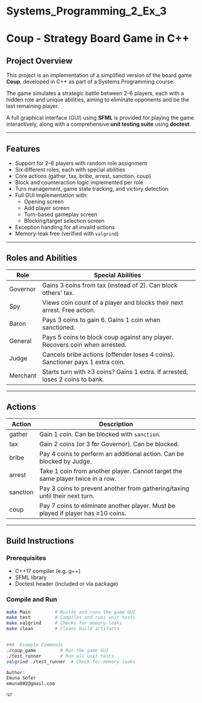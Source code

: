 # Systems_Programming_2_Ex_3
#  Coup - Strategy Board Game in C++

##  Project Overview

This project is an implementation of a simplified version of the board game **Coup**, developed in C++ as part of a Systems Programming course.

The game simulates a strategic battle between 2–6 players, each with a hidden role and unique abilities, aiming to eliminate opponents and be the last remaining player.

A full graphical interface (GUI) using **SFML** is provided for playing the game interactively, along with a comprehensive **unit testing suite** using **doctest**.

---

##  Features

- Support for 2–6 players with random role assignment
- Six different roles, each with special abilities
- Core actions (gather, tax, bribe, arrest, sanction, coup)
- Block and counteraction logic implemented per role
- Turn management, game state tracking, and victory detection
- Full GUI implementation with:
  - Opening screen
  - Add player screen
  - Turn-based gameplay screen
  - Blocking/target selection screen
- Exception handling for all invalid actions
- Memory-leak free (verified with `valgrind`)

---

##  Roles and Abilities

| Role       | Special Abilities                                                                 |
|------------|------------------------------------------------------------------------------------|
| Governor   | Gains 3 coins from tax (instead of 2). Can block others' tax.                      |
| Spy        | Views coin count of a player and blocks their next arrest. Free action.           |
| Baron      | Pays 3 coins to gain 6. Gains 1 coin when sanctioned.                             |
| General    | Pays 5 coins to block coup against any player. Recovers coin when arrested.       |
| Judge      | Cancels bribe actions (offender loses 4 coins). Sanctioner pays 1 extra coin.     |
| Merchant   | Starts turn with ≥3 coins? Gains 1 extra. If arrested, loses 2 coins to bank.     |

---

##  Actions

| Action   | Description                                                                              |
|----------|------------------------------------------------------------------------------------------|
| gather   | Gain 1 coin. Can be blocked with `sanction`.                                             |
| tax      | Gain 2 coins (or 3 for Governor). Can be blocked.                                       |
| bribe    | Pay 4 coins to perform an additional action. Can be blocked by Judge.                   |
| arrest   | Take 1 coin from another player. Cannot target the same player twice in a row.          |
| sanction | Pay 3 coins to prevent another from gathering/taxing until their next turn.             |
| coup     | Pay 7 coins to eliminate another player. Must be played if player has ≥10 coins.        |

---

##  Build Instructions

### Prerequisites
- C++17 compiler (e.g. g++)
- SFML library
- Doctest header (included or via package)

### Compile and Run

```bash
make Main         # Builds and runs the game GUI
make test         # Compiles and runs unit tests
make valgrind     # Checks for memory leaks
make clean        # Cleans build artifacts


###  Example Commands
./coup_game         # Run the game GUI
./test_runner       # Run all unit tests
valgrind ./test_runner  # Check for memory leaks

Author:
Emuna Sofer
emuna002@gmail.com

קצו

